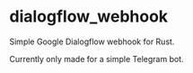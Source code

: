 # dialogflow_webhook
Simple Google Dialogflow webhook for Rust.

Currently only made for a simple Telegram bot.